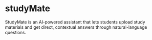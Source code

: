 # studyMate
StudyMate is an AI-powered assistant that lets students upload study materials and get direct, contextual answers through natural-language questions.
